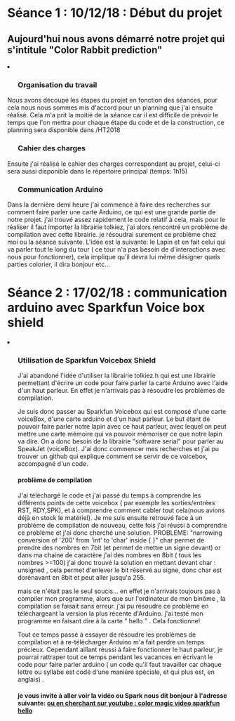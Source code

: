 <h1>Séance 1 : 10/12/18 : Début du projet</h1>
<h2> Aujourd'hui nous avons démarré notre projet qui s'intitule "Color Rabbit prediction"</h2>
 <li>
  <ul><h3> Organisation du travail </h3></ul>
     <p>Nous avons découpé les étapes du projet en fonction des séances, pour cela nous nous sommes mis d'accord pour un planning que j'ai ensuite réalisé. Cela m'a prit la moitié de la séance car il est difficile de prévoir le temps que l'on mettra pour chaque étape du code et de la construction, ce planning sera disponible dans /HT2018 </p>
 
 <ul><h3>Cahier des charges</h3></ul>
  <p>Ensuite j'ai réalisé le cahier des charges correspondant au projet, celui-ci sera aussi disponible dans le répertoire principal (temps: 1h15) </p>
  
  <ul><h3> Communication Arduino </h3></ul>
  <p>Dans la dernière demi heure j'ai commencé à faire des recherches sur comment faire parler une carte Arduino, ce qui est une grande partie de notre projet. j'ai trouvé assez rapidement le code relatif à cela, mais pour le réaliser il faut importer la librairie tolkiez, j'ai alors rencontré un problème de compilation avec cette librairie. je résoudrai surement ce problème chez moi ou la séance suivante. L'idée est la suivante: le Lapin et en fait celui qui va parler tout le long du tour ( ce tour n'a pas besoin de d'interactions avec nous pour fonctionner), cela implique qu'il devra lui même désigner quels parties colorier, il dira bonjour etc... </p>
  </li>

<h1>Séance 2 : 17/02/18 : communication arduino avec Sparkfun Voice box shield</h1>
<li>
<ul><h3> Utilisation de Sparkfun Voicebox Shield </h3>
<p> J'ai abandoné l'idée d'utiliser la librairie tolkiez.h qui est une librairie permettant d'écrire un code pour faire parler la carte Arduino avec l'aide d'un haut parleur. En effet je n'arrivais pas à résoudre les problèmes de compilation.

Je suis donc passer au Sparkfun Voicebox qui est composé d'une carte voiceBox, d'une carte arduino et d'un haut parleur. Le but étant de pouvoir faire parler notre lapin avec ce haut parleur, avec lequel on peut mettre une carte mémoire qui va pouvoir mémoriser ce que notre lapin va dire. On a donc besoin de la librairie "software serial" pour parler au SpeakJet (voiceBox). J'ai donc commencer mes recherches et j'ai pu trouver un github qui explique comment se servir de ce voicebox, accompagné d'un code. </p>

<h4> problème de compilation </h4>
<p> J'ai téléchargé le code et j'ai passé du temps à comprendre les différents points de cette voicebox ( par exemple les sorties/entrées RST, RDY,SPK), et à comprendre comment cabler tout cela(nous avions déjà en stock le matériel).
Je me suis ensuite retrouvé face à un problème de compilation de nouveau, cette fois j'ai réussi à comprendre ce problème et j'ai donc cherché une solution. PROBLEME: "narrowing conversion of '200' from 'int' to 'char' inside { }" char permet de prendre des nombres en 7bit (et permet de mettre un signe devant) or dans ma chaine de caractère j'ai des nombres en 8bit ( tous les nombres >=100) j'ai donc trouvé la solution en mettant devant char : unsigned , cela permet d'enlever le bit réservé au signe, donc char est dorénavant en 8bit et peut aller jusqu'a 255. </p>

<p> mais ce n'était pas le seul soucis... en effet je n'arrivais toujours pas à compiler mon programme, alors que sur l'ordinateur de mon binôme , la compilation se faisait sans erreur. j'ai pu résoudre ce problème en téléchargeant la version la plus récente d'Arduino. j'ai testé mon programme en faisant dire à la carte " hello " . Cela fonctionne! </p>

<p> Tout ce temps passé à essayer de résoudre les problèmes de compilation et à re-télécharger Arduino m'a fait perdre un temps précieux. Cependant aillant réussi à faire fonctionner le haut parleur, je pourrai rattraper tout ce temps pendant les vacances en écrivant le code pour faire parler arduino ( un code qu'il faut travailler car chaque lettre ou syllabe est codé d'une manière spéciale, et qui plus est, en anglais) . </p>

<h4> je vous invite à aller voir la vidéo ou Spark nous dit bonjour à l'adresse suivante: <a href="https://www.youtube.com/watch?v=zQq6gc-LgdA"/> ou en cherchant sur youtube : <strong> color magic video sparkfun hello </strong> </h4>
